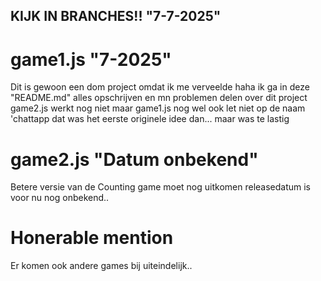 ## KIJK IN BRANCHES!! "7-7-2025"

# game1.js "7-2025"
Dit is gewoon een dom project omdat ik me verveelde haha ik ga in deze "README.md" alles opschrijven en mn problemen delen over dit project
game2.js werkt nog niet maar game1.js nog wel ook let niet op de naam 'chattapp dat was het eerste originele idee dan... maar was te lastig

# game2.js "Datum onbekend"
Betere versie van de Counting game moet nog uitkomen releasedatum is voor nu nog onbekend..

# Honerable mention 
Er komen ook andere games bij uiteindelijk..
